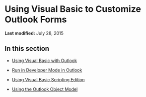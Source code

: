 
# Using Visual Basic to Customize Outlook Forms

 **Last modified:** July 28, 2015


## In this section


-  [Using Visual Basic with Outlook](ddcdada6-7dc1-1c7d-0165-27f8b353662e.md)
    
-  [Run in Developer Mode in Outlook](8f81b1ce-333d-d9be-2af7-cfc65bf15e22.md)
    
-  [Using Visual Basic Scripting Edition](86737508-e2bf-40c9-be0c-ebe64f3e9c64.md)
    
-  [Using the Outlook Object Model](a37cb092-b0b6-40d8-bb95-d86aceaf47da.md)
    
